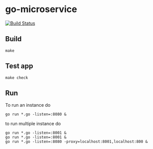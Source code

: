 # go-microservice
[![Build Status](https://travis-ci.org/greg-nicolle/go-microservice.svg?branch=master)](https://travis-ci.org/greg-nicolle/go-microservice)
## Build
```shell
make
```

## Test app
```shell
make check
```

## Run

To run an instance do
```shell
go run *.go -listen=:8080 &
```

to run multiple instance do
```shell
go run *.go -listen=:8001 &
go run *.go -listen=:8001 &
go run *.go -listen=:8080 -proxy=localhost:8001,localhost:800 &
```

##